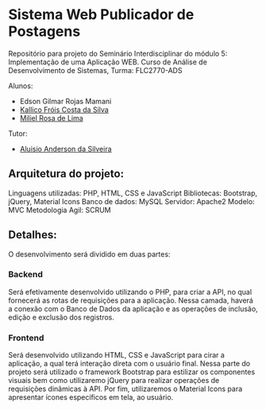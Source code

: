# Sistema Web Publicador de Postagens

Repositório para projeto do Seminário Interdisciplinar do módulo 5: Implementação de uma Aplicação WEB. Curso de Análise de Desenvolvimento de Sistemas, Turma: FLC2770-ADS

Alunos: 
  - Edson Gilmar Rojas Mamani 
  - [Kallico Fróis Costa da Silva](https://github.com/froiskallico)
  - [Miliel Rosa de Lima](mailto:milielcorassari@gmail.com)
  
Tutor:
  - [Aluisio Anderson da Silveira](mailto:23686@tutor.uniasselvi.com.br)
  

## Arquitetura do projeto:

Linguagens utilizadas: PHP, HTML, CSS e JavaScript
Bibliotecas: Bootstrap, jQuery, Material Icons
Banco de dados: MySQL
Servidor: Apache2
Modelo: MVC
Metodologia Agil: SCRUM

## Detalhes:

O desenvolvimento será dividido em duas partes:

### Backend

Será efetivamente desenvolvido utilizando o PHP, para criar a API, no qual fornecerá as rotas de requisições para a aplicação. Nessa camada, haverá a conexão com o Banco de Dados da aplicação e as operações de inclusão, edição e exclusão dos registros.

### Frontend

Será desenvolvido utilizando HTML, CSS e JavaScript para cirar a aplicação, a qual terá interação direta com o usuário final. Nessa parte do projeto será utilizado o framework Bootstrap para estilizar os componentes visuais bem como utilizaremo jQuery para realizar operações de requisições dinâmicas à API. Por fim, utilizaremos o Material Icons para apresentar ícones específicos em tela, ao usuário.
